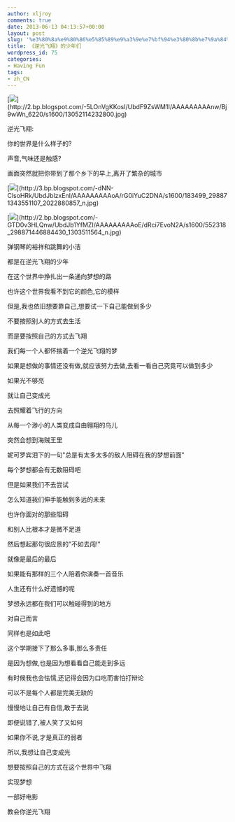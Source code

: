 ```yaml
---
author: xljroy
comments: true
date: 2013-06-13 04:13:57+00:00
layout: post
slug: '%e3%80%8a%e9%80%86%e5%85%89%e9%a3%9e%e7%bf%94%e3%80%8b%e7%9a%84%e5%b0%91%e5%b9%b4%e4%bb%ac'
title: 《逆光飞翔》的少年们
wordpress_id: 75
categories:
- Having Fun
tags:
- zh_CN
---
```


[![](https://images-blogger-opensocial.googleusercontent.com/gadgets/proxy?url=http://2.bp.blogspot.com/-5LOnVgKKosI/UbdF9ZsWM1I/AAAAAAAAAnw/Bj9wWn_6220/s400/13052114232800.jpg&container=blogger&gadget=a&rewriteMime=image/*)](http://2.bp.blogspot.com/-5LOnVgKKosI/UbdF9ZsWM1I/AAAAAAAAAnw/Bj9wWn_6220/s1600/13052114232800.jpg)

逆光飞翔:

你的世界是什么样子的?

声音,气味还是触感?

画面突然就把你带到了那个乡下的早上,离开了繁杂的城市



[![](https://images-blogger-opensocial.googleusercontent.com/gadgets/proxy?url=http://3.bp.blogspot.com/-dNN-ClsoHRk/UbdJblzxEnI/AAAAAAAAAoA/rG0iYuC2DNA/s320/183499_298871343551107_2022880857_n.jpg&container=blogger&gadget=a&rewriteMime=image/*)](http://3.bp.blogspot.com/-dNN-ClsoHRk/UbdJblzxEnI/AAAAAAAAAoA/rG0iYuC2DNA/s1600/183499_298871343551107_2022880857_n.jpg)



[![](https://images-blogger-opensocial.googleusercontent.com/gadgets/proxy?url=http://2.bp.blogspot.com/-GTD0v3HLQnw/UbdJb1YfMZI/AAAAAAAAAoE/dRci7EvoN2A/s320/552318_298871446884430_1303511564_n.jpg&container=blogger&gadget=a&rewriteMime=image/*)](http://2.bp.blogspot.com/-GTD0v3HLQnw/UbdJb1YfMZI/AAAAAAAAAoE/dRci7EvoN2A/s1600/552318_298871446884430_1303511564_n.jpg)



弹钢琴的裕祥和跳舞的小洁

都是在逆光飞翔的少年

在这个世界中挣扎出一条通向梦想的路

也许这个世界我看不到它的颜色,它的模样

但是,我也依旧想要靠自己,想要试一下自己能做到多少

不要按照别人的方式去生活

而是要按照自己的方式去飞翔

我们每一个人都怀揣着一个逆光飞翔的梦

如果是想做的事情还没有做,就应该努力去做,去看一看自己究竟可以做到多少

如果光不够亮

就让自己变成光

去照耀着飞行的方向

从每一个渺小的人类变成自由翱翔的鸟儿



突然会想到海贼王里

妮可罗宾泪下的一句"总是有太多太多的敌人阻碍在我的梦想前面"

每个梦想都会有无数阻碍吧

但是如果我们不去尝试

怎么知道我们伸手能触到多远的未来

也许你面对的那些阻碍

和别人比根本才是微不足道

然后想起那句很应景的"不如去闯!"

就像是最后的最后

如果能有那样的三个人陪着你演奏一首音乐

人生还有什么好遗憾的呢

梦想永远都在我们可以触碰得到的地方



对自己而言

同样也是如此吧

这个学期接下了那么多事,那么多责任

是因为想做,也是因为想看看自己能走到多远

有时候我也会怯懦,还记得会因为口吃而害怕打辩论

可以不是每个人都是完美无缺的

慢慢地让自己有自信,敢于去说

即便说错了,被人笑了又如何

如果你不说,才是真正的弱者

所以,我想让自己变成光

想要按照自己的方式在这个世界中飞翔

实现梦想



一部好电影

教会你逆光飞翔
